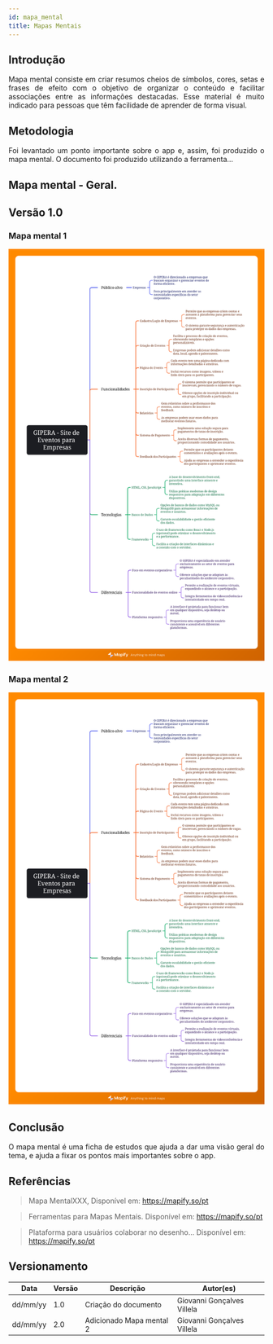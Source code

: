 ```yaml
---
id: mapa_mental
title: Mapas Mentais
---
```

 
## Introdução
 
<p align = "justify">
Mapa mental consiste em criar resumos cheios de símbolos, cores, setas e frases de efeito com o objetivo de organizar o conteúdo e facilitar associações entre as informações destacadas. Esse material é muito indicado para pessoas que têm facilidade de aprender de forma visual.
</p>
 
## Metodologia
 
<p align = "justify">
Foi levantado um ponto importante sobre o app e, assim, foi produzido o mapa mental. O documento foi produzido utilizando a ferramenta...
</p>
 
## Mapa mental - Geral.
 
## Versão 1.0
 
### Mapa mental 1
 
[![Mapa mental Entrevista](../assets/Mapas_mentais/mapa_mental.png)](../assets/Mapas_mentais/mapa_mental.png)
 
 
### Mapa mental 2
 
[![Mapa mental Brainstorm](../assets/Mapas_mentais/mapa_mental.png)](assets/Mapas_mentais/mapa_mental.png)
 
## Conclusão
 
<p align = "justify">
O mapa mental é uma ficha de estudos que ajuda a dar uma visão geral do tema, e ajuda a fixar os pontos mais importantes sobre o app.
</p>
 
## Referências
> Mapa MentalXXX,  Disponível em: https://mapify.so/pt
 
> Ferramentas para Mapas Mentais. Disponível em: https://mapify.so/pt
 
> Plataforma para usuários colaborar no desenho... Disponível em: https://mapify.so/pt
 
## Versionamento
| Data | Versão | Descrição | Autor(es) |
| -- | -- | -- | -- |
| dd/mm/yy | 1.0 | Criação do documento | Giovanni Gonçalves Villela |
| dd/mm/yy | 2.0 | Adicionado Mapa mental 2 | Giovanni Gonçalves Villela |
